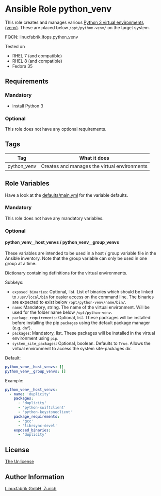 # Ansible Role python_venv

This role creates and manages various [Python 3 virtual environments (venv)](https://docs.python.org/3/library/venv.html). These are placed below `/opt/python-venv/` on the target system.

FQCN: linuxfabrik.lfops.python_venv

Tested on

* RHEL 7 (and compatible)
* RHEL 8 (and compatible)
* Fedora 35


## Requirements

### Mandatory

* Install Python 3


### Optional

This role does not have any optional requirements.


## Tags

| Tag         | What it does                                 |
| ---         | ------------                                 |
| python_venv | Creates and manages the virtual environments |


## Role Variables

Have a look at the [defaults/main.yml](https://github.com/Linuxfabrik/lfops/blob/main/roles/python_venv/defaults/main.yml) for the variable defaults.


### Mandatory

This role does not have any mandatory variables.


### Optional

#### python_venv__host_venvs / python_venv__group_venvs

These variables are intended to be used in a host / group variable file in the Ansible inventory. Note that the group variable can only be used in one group at a time.

Dictionary containing definitions for the virtual environments.

Subkeys:

* `exposed_binaries`: Optional, list. List of binaries which should be linked to `/usr/local/bin` for easier access on the command line. The binaries are expected to exist below `/opt/python-venv/name/bin/`.
* `name`: Mandatory, string. The name of the virtual environment. Will be used for the folder name below `/opt/python-venv`.
* `package_requirements`: Optional, list. These packages will be installed before installing the pip `packages` using the default package manager (e.g. `dnf`).
* `packages`: Mandatory, list. These packages will be installed in the virtual environment using `pip`.
* `system_site_packages`:  Optional, boolean. Defaults to `True`. Allows the virtual environment to access the system site-packages dir.

Default:
```yaml
python_venv__host_venvs: []
python_venv__group_venvs: []
```

Example:
```yaml
python_venv__host_venvs:
  - name: 'duplicity'
    packages:
      - 'duplicity'
      - 'python-swiftclient'
      - 'python-keystoneclient'
    package_requirements:
      - 'gcc'
      - 'librsync-devel'
    exposed_binaries:
      - 'duplicity'
```


## License

[The Unlicense](https://unlicense.org/)


## Author Information

[Linuxfabrik GmbH, Zurich](https://www.linuxfabrik.ch)
